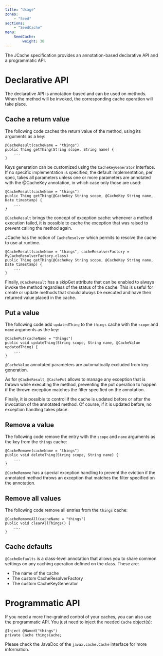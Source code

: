 ```yaml
---
title: "Usage"
zones:
    - "Seed"
sections:
    - "SeedCache"
menu:
    SeedCache:
        weight: 30
---
```


The JCache specification provides an annotation-based declarative API and a programmatic API.
  
# Declarative API

The declarative API is annotation-based and can be used on methods. When the method will be invoked, the corresponding
cache operation will take place.

## Cache a return value

The following code caches the return value of the method, using its arguments as a key:

    @CacheResult(cacheName = "things")
    public Thing getThing(String scope, String name) {
        ...
    }
    
Keys generation can be customized using the `CacheKeyGenerator` interface. If no specific implementation is specified, 
the default implementation, per spec, takes all parameters unless one or more parameters are annotated with the @CacheKey 
annotation, in which case only those are used:
    
    @CacheResult(cacheName = "things")
    public Thing getThing(@CacheKey String scope, @CacheKey String name, Date timestamp) {
        ...
    }
    
`@CacheResult` brings the concept of exception cache: whenever a method execution failed, it is possible to cache the 
exception that was raised to prevent calling the method again.

JCache has the notion of `CacheResolver` which permits to resolve the cache to use at runtime.
 
    @CacheResult(cacheName = "things", cacheResolverFactory = MyCacheResolverFactory.class)
    public Thing getThing(@CacheKey String scope, @CacheKey String name, Date timestamp) {
        ...
    }
    
Finally, `@CacheResult` has a skipGet attribute that can be enabled to always invoke the method regardless of the status 
of the cache. This is useful for create or update methods that should always be executed and have their returned value 
placed in the cache.

## Put a value

The following code add `updatedThing` to the `things` cache with the `scope` and `name` arguments as the key:

    @CachePut(cacheName = "things")
    public void updateThing(String scope, String name, @CacheValue updatedThing) {
        ...
    }

`@CacheValue` annotated parameters are automatically excluded from key generation.

As for `@CacheResult`, `@CachePut` allows to manage any exception that is thrown while executing the method, preventing the 
put operation to happen if the thrown exception matches the filter specified on the annotation.

Finally, it is possible to control if the cache is updated before or after the invocation of the annotated method. Of 
course, if it is updated before, no exception handling takes place.

## Remove a value

The following code remove the entry with the `scope` and `name` arguments as the key from the `things` cache:

    @CacheRemove(cacheName = "things")
    public void deleteThing(String scope, String name) {
        ...
    }
    
`@CacheRemove` has a special exception handling to prevent the eviction if the annotated method throws an exception that 
matches the filter specified on the annotation.

## Remove all values

The following code remove all entries from the `things` cache:

    @CacheRemoveAll(cacheName = "things")
    public void clearAllThings() {
        ...
    }

## Cache defaults

`@CacheDefaults` is a class-level annotation that allows you to share common settings on any caching operation defined 
on the class. These are:

* The name of the cache
* The custom CacheResolverFactory
* The custom CacheKeyGenerator
    
# Programmatic API

If you need a more fine-grained control of your caches, you can also use the programmatic API. You just need to inject
the needed `Cache` object(s):

    @Inject @Named("things")
    private Cache thingsCache;
    
Please check the JavaDoc of the `javax.cache.Cache` interface for more information.
